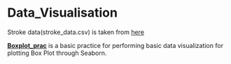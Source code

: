 # Data_Visualisation

Stroke data(stroke_data.csv) is taken from [here](https://www.kaggle.com/fedesoriano/stroke-prediction-dataset)

[**Boxplot_prac**](https://github.com/ameya-shukla/Data_Visualisation_prac/blob/main/Boxplot_prac.ipynb) is a basic practice for performing basic data visualization for plotting Box Plot through Seaborn.  
